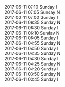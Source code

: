 2017-06-11 07:10 Sunday  I  
2017-06-11 07:05 Sunday  N  
2017-06-11 07:00 Sunday  I  
2017-06-11 06:35 Sunday  N  
2017-06-11 06:30 Sunday  I  
2017-06-11 06:10 Sunday  N  
2017-06-11 06:05 Sunday  I  
2017-06-11 04:55 Sunday  N  
2017-06-11 04:50 Sunday  I  
2017-06-11 04:35 Sunday  N  
2017-06-11 04:30 Sunday  I  
2017-06-11 04:25 Sunday  N  
2017-06-11 04:20 Sunday  I  
2017-06-11 03:50 Sunday  N  
2017-06-11 03:45 Sunday  I  
